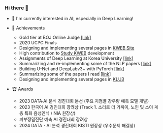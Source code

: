 ### Hi there 👋

- 🌱 I'm currently interested in AI, especially in Deep Learning!

- 🔮 Achievements
  - Gold tier at BOJ Online Judge [[link]](https://www.acmicpc.net/user/hijihyo)
  - 2020 UCPC Finals
  - Designing and implementing several pages in [KWEB Site](https://kwebofficial.com/)
  - High contribution to [Study KWEB](https://study.kwebofficial.com/) development
  - Assignments of Deep Learning at Korea University [[link]](https://github.com/hijihyo/ku-deep-learning)
  - Summarizing and re-implementing some of the NLP papers [[link]](https://github.com/hijihyo/papers-with-code)
  - Building U-Net and DeepLabv3+ with PyTorch [[link]](https://github.com/hijihyo/unofficial-models)
  - Summarizing some of the papers I read [[link]](https://hijihyo.notion.site/Reading-Papers-faa0dddfb7c74010ad3657872808cf53)
  - Designing and implementing several pages in [KLUB](https://klubofficial.github.io/)
- 🏆 Awards
  - 2023 DATA∙AI 분석 경진대회 본선 (주요 지점별 강우량 예측 모델 개발)
  - 2023 한국어 AI 경진대회 장려상 (Track 1. 소리로 더 가까이, 노인 및 소아 계층 특화 음성인식 / NIA 원장상)
  - 피부정밀진단 예측 AI 경진대회 장려상
  - 2024 DATA・AI 분석 경진대회 KISTI 원장상 (우수문제 해결상)
